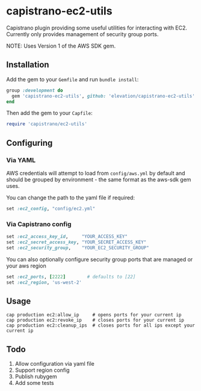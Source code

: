 # capistrano-ec2-utils

Capistrano plugin providing some useful utilities for interacting with EC2.
Currently only provides management of security group ports.

NOTE: Uses Version 1 of the AWS SDK gem.

## Installation

Add the gem to your `Gemfile` and run `bundle install`:

```ruby
group :development do
  gem 'capistrano-ec2-utils', github: 'elevation/capistrano-ec2-utils'
end
```

Then add the gem to your `Capfile`:

```ruby
require 'capistrano/ec2-utils'
```

## Configuring

### Via YAML

AWS credentials will attempt to load from `config/aws.yml` by default and
should be grouped by environment - the same format as the aws-sdk gem uses.

You can change the path to the yaml file if required:

```ruby
set :ec2_config, "config/ec2.yml"
```

### Via Capistrano config

```ruby
set :ec2_access_key_id,     "YOUR_ACCESS_KEY"
set :ec2_secret_access_key, "YOUR_SECRET_ACCESS_KEY"
set :ec2_security_group,    "YOUR_EC2_SECURITY_GROUP"
```

You can also optionally configure security group ports that are managed
or your aws region

```ruby
set :ec2_ports, [2222]        # defaults to [22]
set :ec2_region, 'us-west-2'
```

## Usage

```
cap production ec2:allow_ip     # opens ports for your current ip
cap production ec2:revoke_ip    # closes ports for your current ip
cap production ec2:cleanup_ips  # closes ports for all ips except your current ip
```

## Todo

1. Allow configuration via yaml file
2. Support region config
3. Publish rubygem
4. Add some tests

